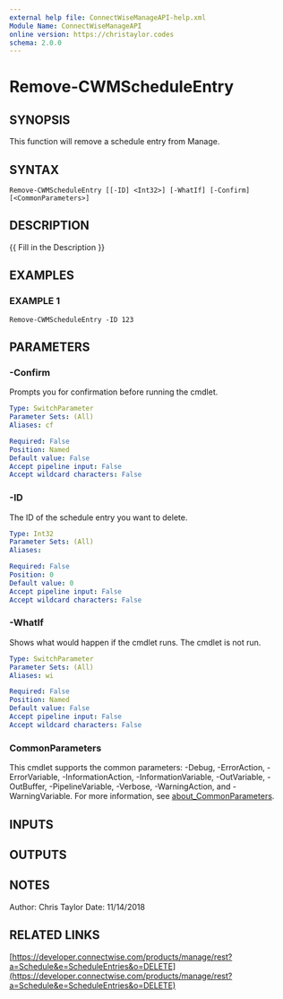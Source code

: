 ```yaml
---
external help file: ConnectWiseManageAPI-help.xml
Module Name: ConnectWiseManageAPI
online version: https://christaylor.codes
schema: 2.0.0
---
```


# Remove-CWMScheduleEntry

## SYNOPSIS
This function will remove a schedule entry from Manage.

## SYNTAX

```
Remove-CWMScheduleEntry [[-ID] <Int32>] [-WhatIf] [-Confirm] [<CommonParameters>]
```

## DESCRIPTION
{{ Fill in the Description }}

## EXAMPLES

### EXAMPLE 1
```
Remove-CWMScheduleEntry -ID 123
```

## PARAMETERS

### -Confirm
Prompts you for confirmation before running the cmdlet.

```yaml
Type: SwitchParameter
Parameter Sets: (All)
Aliases: cf

Required: False
Position: Named
Default value: False
Accept pipeline input: False
Accept wildcard characters: False
```

### -ID
The ID of the schedule entry you want to delete.

```yaml
Type: Int32
Parameter Sets: (All)
Aliases:

Required: False
Position: 0
Default value: 0
Accept pipeline input: False
Accept wildcard characters: False
```

### -WhatIf
Shows what would happen if the cmdlet runs.
The cmdlet is not run.

```yaml
Type: SwitchParameter
Parameter Sets: (All)
Aliases: wi

Required: False
Position: Named
Default value: False
Accept pipeline input: False
Accept wildcard characters: False
```

### CommonParameters
This cmdlet supports the common parameters: -Debug, -ErrorAction, -ErrorVariable, -InformationAction, -InformationVariable, -OutVariable, -OutBuffer, -PipelineVariable, -Verbose, -WarningAction, and -WarningVariable. For more information, see [about_CommonParameters](http://go.microsoft.com/fwlink/?LinkID=113216).

## INPUTS

## OUTPUTS

## NOTES
Author: Chris Taylor Date: 11/14/2018

## RELATED LINKS

[https://developer.connectwise.com/products/manage/rest?a=Schedule&e=ScheduleEntries&o=DELETE](https://developer.connectwise.com/products/manage/rest?a=Schedule&e=ScheduleEntries&o=DELETE)

